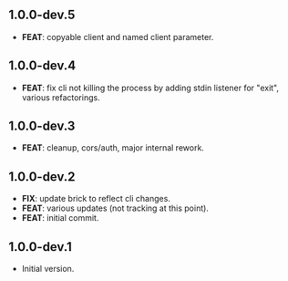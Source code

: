## 1.0.0-dev.5

 - **FEAT**: copyable client and named client parameter.

## 1.0.0-dev.4

 - **FEAT**: fix cli not killing the process by adding stdin listener for "exit", various refactorings.

## 1.0.0-dev.3

 - **FEAT**: cleanup, cors/auth, major internal rework.

## 1.0.0-dev.2

 - **FIX**: update brick to reflect cli changes.
 - **FEAT**: various updates (not tracking at this point).
 - **FEAT**: initial commit.

## 1.0.0-dev.1

- Initial version.
